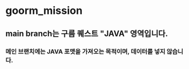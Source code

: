 # goorm_mission

## main branch는 구름 퀘스트 "JAVA" 영역입니다.
### 메인 브랜치에는 JAVA 포맷을 가져오는 목적이며, 데이터를 넣지 않습니다.

